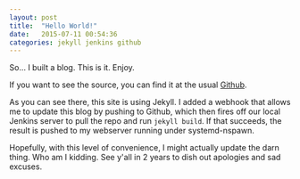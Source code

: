 ```yaml
---
layout: post
title:  "Hello World!"
date:   2015-07-11 00:54:36
categories: jekyll jenkins github
---
```

So... I built a blog. This is it. Enjoy.

If you want to see the source, you can find it at the usual [Github](https://github.com/bitbyt3r/bitbyt3r-website).

As you can see there, this site is using Jekyll. I added a webhook 
that allows me to update this blog by pushing to Github, which then 
fires off our local Jenkins server to pull the repo and run `jekyll build`.
If that succeeds, the result is pushed to my webserver running under 
systemd-nspawn.

Hopefully, with this level of convenience, I might actually update the 
darn thing. Who am I kidding. See y'all in 2 years to dish out 
apologies and sad excuses.
